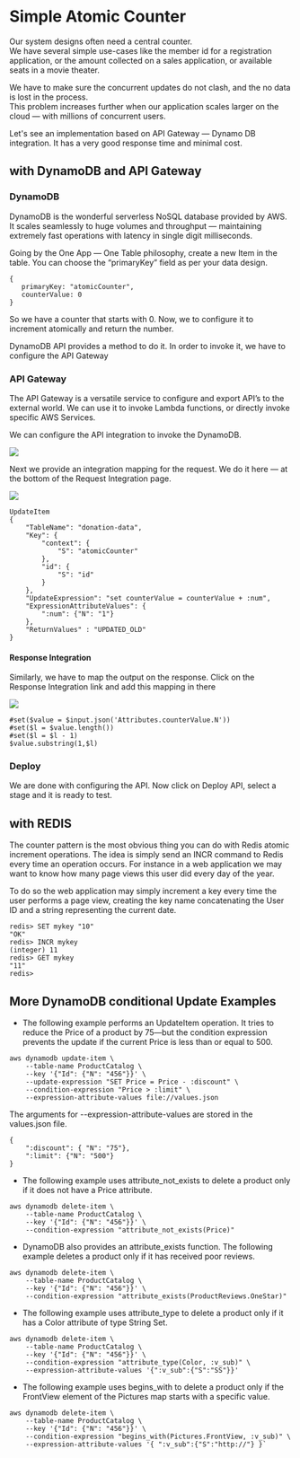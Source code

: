 # Simple Atomic Counter

Our system designs often need a central counter.  
We have several simple use-cases like the member id for a registration application, or the amount collected on a sales application, or available seats in a movie theater.

We have to make sure the concurrent updates do not clash, and the no data is lost in the process.   
This problem increases further when our application scales larger on the cloud — with millions of concurrent users.

Let's see an implementation based on API Gateway — Dynamo DB integration. It has a very good response time and minimal cost.


## with DynamoDB and API Gateway

### DynamoDB

DynamoDB is the wonderful serverless NoSQL database provided by AWS. It scales seamlessly to huge volumes and throughput — maintaining extremely fast operations with latency in single digit milliseconds.

Going by the One App — One Table philosophy, create a new Item in the table. You can choose the “primaryKey” field as per your data design.

```
{
   primaryKey: "atomicCounter",
   counterValue: 0
}
```

So we have a counter that starts with 0. Now, we to configure it to increment atomically and return the number. 

DynamoDB API provides a method to do it. In order to invoke it, we have to configure the API Gateway

### API Gateway
The API Gateway is a versatile service to configure and export API’s to the external world. We can use it to invoke Lambda functions, or directly invoke specific AWS Services.

We can configure the API integration to invoke the DynamoDB.

![](imgs/0_l2HFZZz0g8hxvfB5.jpeg)

Next we provide an integration mapping for the request. We do it here — at the bottom of the Request Integration page.

![](imgs/0_7dTNjxAAnr2VQTq8.jpeg)


```text
UpdateItem
{
    "TableName": "donation-data",
    "Key": {
        "context": {
            "S": "atomicCounter"
        },
        "id": {
            "S": "id"
        }
    },
    "UpdateExpression": "set counterValue = counterValue + :num",
    "ExpressionAttributeValues": {
        ":num": {"N": "1"}
    },
    "ReturnValues" : "UPDATED_OLD"
}
```

#### Response Integration
Similarly, we have to map the output on the response. Click on the Response Integration link and add this mapping in there

![](imgs/0_846Dov0a1N49RBiI.jpeg)

```text
#set($value = $input.json('Attributes.counterValue.N'))
#set($l = $value.length())
#set($l = $l - 1)
$value.substring(1,$l)
```


### Deploy
We are done with configuring the API. Now click on Deploy API, select a stage and it is ready to test.


## with REDIS

The counter pattern is the most obvious thing you can do with Redis atomic increment operations. 
The idea is simply send an INCR command to Redis every time an operation occurs. For instance in a web application we may want to know how many page views this user did every day of the year.

To do so the web application may simply increment a key every time the user performs a page view, creating the key name concatenating the User ID and a string representing the current date.

```
redis> SET mykey "10"
"OK"
redis> INCR mykey
(integer) 11
redis> GET mykey
"11"
redis> 

```


## More DynamoDB conditional Update Examples

* The following example performs an UpdateItem operation. It tries to reduce the Price of a product by 75—but the condition expression prevents the update if the current Price is less than or equal to 500.

```text
aws dynamodb update-item \
    --table-name ProductCatalog \
    --key '{"Id": {"N": "456"}}' \
    --update-expression "SET Price = Price - :discount" \
    --condition-expression "Price > :limit" \
    --expression-attribute-values file://values.json
```

The arguments for --expression-attribute-values are stored in the values.json file.

```
{
    ":discount": { "N": "75"},
    ":limit": {"N": "500"}
}
```

* The following example uses attribute_not_exists to delete a product only if it does not have a Price attribute.

```
aws dynamodb delete-item \
    --table-name ProductCatalog \
    --key '{"Id": {"N": "456"}}' \
    --condition-expression "attribute_not_exists(Price)"
```

* DynamoDB also provides an attribute_exists function. The following example deletes a product only if it has received poor reviews.

```
aws dynamodb delete-item \
    --table-name ProductCatalog \
    --key '{"Id": {"N": "456"}}' \
    --condition-expression "attribute_exists(ProductReviews.OneStar)"
```

* The following example uses attribute_type to delete a product only if it has a Color attribute of type String Set.

```
aws dynamodb delete-item \
    --table-name ProductCatalog \
    --key '{"Id": {"N": "456"}}' \
    --condition-expression "attribute_type(Color, :v_sub)" \
    --expression-attribute-values '{":v_sub":{"S":"SS"}}'
```

* The following example uses begins_with to delete a product only if the FrontView element of the Pictures map starts with a specific value.

```
aws dynamodb delete-item \
    --table-name ProductCatalog \
    --key '{"Id": {"N": "456"}}' \
    --condition-expression "begins_with(Pictures.FrontView, :v_sub)" \
    --expression-attribute-values '{ ":v_sub":{"S":"http://"} }`
```


